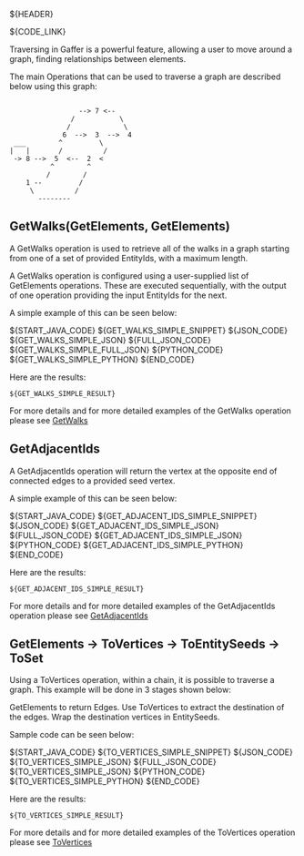 ${HEADER}

${CODE_LINK}

Traversing in Gaffer is a powerful feature, allowing a user to move around a graph, finding relationships between elements.

The main Operations that can be used to traverse a graph are described below using this graph:

```

                 --> 7 <--
               /           \
              /             \
             6  -->  3  -->  4
 ___        ^         \
|   |       /          /
 -> 8 -->  5  <--  2  <
          ^        ^
         /        /
    1 --         /
     \          /
       --------
```

## GetWalks(GetElements, GetElements)

A GetWalks operation is used to retrieve all of the walks in a graph starting from one of a set of provided EntityIds, with a maximum length.

A GetWalks operation is configured using a user-supplied list of GetElements operations. These are executed sequentially, with the output of one operation providing the input EntityIds for the next.

A simple example of this can be seen below:

${START_JAVA_CODE}
${GET_WALKS_SIMPLE_SNIPPET}
${JSON_CODE}
${GET_WALKS_SIMPLE_JSON}
${FULL_JSON_CODE}
${GET_WALKS_SIMPLE_FULL_JSON}
${PYTHON_CODE}
${GET_WALKS_SIMPLE_PYTHON}
${END_CODE}

Here are the results:

```
${GET_WALKS_SIMPLE_RESULT}
```

For more details and for more detailed examples of the GetWalks operation please see [GetWalks](operations/getwalks.md)

## GetAdjacentIds

A GetAdjacentIds operation will return the vertex at the opposite end of connected edges to a provided seed vertex.

A simple example of this can be seen below:

${START_JAVA_CODE}
${GET_ADJACENT_IDS_SIMPLE_SNIPPET}
${JSON_CODE}
${GET_ADJACENT_IDS_SIMPLE_JSON}
${FULL_JSON_CODE}
${GET_ADJACENT_IDS_SIMPLE_JSON}
${PYTHON_CODE}
${GET_ADJACENT_IDS_SIMPLE_PYTHON}
${END_CODE}

Here are the results:

```
${GET_ADJACENT_IDS_SIMPLE_RESULT}
```

For more details and for more detailed examples of the GetAdjacentIds operation please see [GetAdjacentIds](operations/getadjacentids.md)

## GetElements -> ToVertices -> ToEntitySeeds -> ToSet

Using a ToVertices operation, within a chain, it is possible to traverse a graph.  This example will be done in 3 stages shown below:

GetElements to return Edges.
Use ToVertices to extract the destination of the edges.
Wrap the destination vertices in EntitySeeds.

Sample code can be seen below:

${START_JAVA_CODE}
${TO_VERTICES_SIMPLE_SNIPPET}
${JSON_CODE}
${TO_VERTICES_SIMPLE_JSON}
${FULL_JSON_CODE}
${TO_VERTICES_SIMPLE_JSON}
${PYTHON_CODE}
${TO_VERTICES_SIMPLE_PYTHON}
${END_CODE}

Here are the results:

```
${TO_VERTICES_SIMPLE_RESULT}
```

For more details and for more detailed examples of the ToVertices operation please see [ToVertices](operations/tovertices.md)